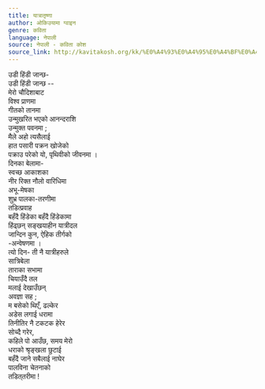 ```yaml
---
title: यात्रातृष्णा
author: ओकिउयामा ग्वाइन
genre: कविता
language: नेपाली
source: नेपाली - कविता कोश
source_link: http://kavitakosh.org/kk/%E0%A4%93%E0%A4%95%E0%A4%BF%E0%A4%89%E0%A4%AF%E0%A4%BE%E0%A4%AE%E0%A4%BE_%E0%A4%97%E0%A5%8D%E0%A4%B5%E0%A4%BE%E0%A4%87%E0%A4%A8
---
```


उडी हिंडी जान्छ-  
उडी हिंडी जान्छ --  
मेरो चौदिशाबाट  
विश्व प्राणमा  
गीतको तानमा  
उन्मुखरित भएको आनन्दराशि  
उन्मुक्त पवनमा ;  
मैले अहो त्यसैलाई  
हात पसारी पक्रन खोजेको  
पक्राउ परेको यो, पृथिवीको जीवनमा ।  
दिनका बेलामा-  
स्वच्छ आकाशका  
नीर रिक्त नौलो वारिधिमा  
अभू-मेषका  
शुभ्र पालका-तरणीमा  
तडित्प्रवाह  
बहँदै हिंडेका बहँदै हिंडेकामा  
हिंढ्छन् सङ्खयाहीन यात्रीदल  
जान्दिन कुन, ऐहिक तीर्गको  
-अन्वेषणमा ।  
त्यो दिन- ती नै यात्रीहरुले  
सात्रिबेला  
ताराका सभामा  
चियाउँदै तल  
मलाई देखाउँछन्  
अवज्ञा सह ;  
म बसेको थिएँ, ढल्केर  
अडेस लगाई धरामा  
तिनीतिर नै टकटक हेरेर  
सोच्दै गरेर,  
कहिले पो आउँछ, समय मेरो  
धराको श्रृङ्खला छुटाई  
बहँदै जाने सबैलाई नाघेर  
पालविना चेतनाको  
तडित्‌तरीमा !
